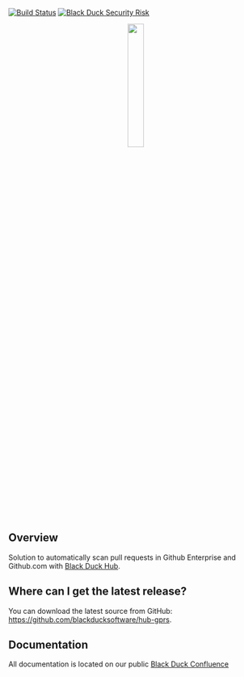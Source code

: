 [![Build Status](https://travis-ci.org/blackducksoftware/hub-gprs.svg?branch=master)](https://travis-ci.org/blackducksoftware/hub-gprs) 
[![Black Duck Security Risk](https://copilot.blackducksoftware.com/github/repos/blackducksoftware/hub-gprs/branches/release%2FHUB_4_5_0/badge-risk.svg)](https://copilot.blackducksoftware.com/github/repos/blackducksoftware/hub-gprs/branches/release%2FHUB_4_5_0)

<p align="center">
  <img width="25%" height="25%" src="https://www.blackducksoftware.com/sites/default/files/images/Logos/BD-S.png">
</p>

## Overview ##
Solution to automatically scan pull requests in Github Enterprise and Github.com with [Black Duck Hub](https://www.blackducksoftware.com/products/hub).

## Where can I get the latest release? ##
You can download the latest source from GitHub: https://github.com/blackducksoftware/hub-gprs.

## Documentation ##
All documentation is located on our public [Black Duck Confluence](https://blackducksoftware.atlassian.net/wiki/spaces/PARTNERS/pages/66912257/Black+Duck+Hub+GitHub+Pull+Request+Scanner)

